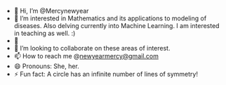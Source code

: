 - 👋 Hi, I’m @Mercynewyear
- 👀 I’m interested in Mathematics and its applications to modeling of diseases. Also delving currently into Machine Learning. I am interested in teaching as well. :)
- 🌱
- 💞️ I’m looking to collaborate on these areas of interest.
- 📫 How to reach me @newyearmercy@gmail.com
- 😄 Pronouns: She, her.
- ⚡ Fun fact: A circle has an infinite number of lines of symmetry!

<!---
Mercynewyear/Mercynewyear is a ✨ special ✨ repository because its `README.md` (this file) appears on your GitHub profile.
You can click the Preview link to take a look at your changes.
--->
